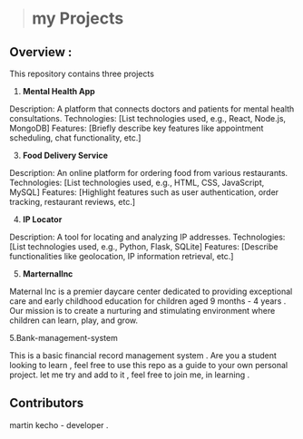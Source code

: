 
> # my Projects 

## Overview :

This repository contains three projects

1. **Mental Health App**
   
 Description: A platform that connects doctors and patients for mental health consultations.
 Technologies: [List technologies used, e.g., React, Node.js, MongoDB]
 Features: [Briefly describe key features like appointment scheduling, chat functionality, etc.]

3. **Food Delivery Service**
   
 Description: An online platform for ordering food from various restaurants.
 Technologies: [List technologies used, e.g., HTML, CSS, JavaScript, MySQL]
 Features: [Highlight features such as user authentication, order tracking, restaurant reviews, etc.]

4. **IP Locator**
   
Description: A tool for locating and analyzing IP addresses.
Technologies: [List technologies used, e.g., Python, Flask, SQLite]
Features: [Describe functionalities like geolocation, IP information retrieval, etc.]

5. **MarternalInc**

Maternal Inc is a premier daycare center dedicated to providing exceptional care and early childhood education for children aged 9 months - 4 years . Our mission is to create a nurturing and stimulating environment where children can learn, play, and grow.

5.Bank-management-system

This is a basic financial record management system . Are you a student looking to learn , feel free to use this repo as a guide to your own personal project.
let me try and add to it , feel free to join me, in learning .

## Contributors 

   martin kecho - developer .
   


